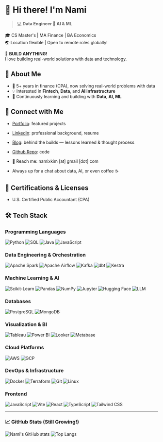 # 👋 Hi there! I'm Nami

> 💻 **Data Engineer 🧡 AI & ML**  

🎓 CS Master's | MA Finance | BA Economics  
🌏 Location flexible | Open to remote roles globally!  

🔨 **BUILD ANYTHING!**  
I love building real-world solutions with data and technology.

## 🚀 About Me
- 🧩 5+ years in finance (CPA), now solving real-world problems with data
- 💡 Interested in **Fintech**, **Data**, and **AI infrastructure**
- 🔬 Continuously learning and building with **Data, AI, ML**

## 🔗 Connect with Me
- [Portfolio](https://namixkim.github.io/): featured projects
- [LinkedIn](https://linkedin.com/in/namixkim): professional background, resume
- [Blog](https://en.namixkim.com/): behind the builds — lessons learned & thought process
- [Github Repo](https://github.com/namikimlab): code

- 💌 Reach me: namixkim [at] gmail [dot] com
- Always up for a chat about data, AI, or even coffee ☕

## 🔰 Certifications & Licenses
- U.S. Certified Public Accountant (CPA)

## 🛠️ Tech Stack

### Programming Languages
![Python](https://img.shields.io/badge/Python-3776AB?style=flat&logo=python&logoColor=white)
![SQL](https://img.shields.io/badge/SQL-003B57?style=flat&logo=sqlite&logoColor=white)
![Java](https://img.shields.io/badge/Java-007396?style=flat&logo=java&logoColor=white)
![JavaScript](https://img.shields.io/badge/JavaScript-F7DF1E?style=flat&logo=javascript&logoColor=black)

### Data Engineering & Orchestration
![Apache Spark](https://img.shields.io/badge/Spark-E25A1C?style=flat&logo=apachespark&logoColor=white)
![Apache Airflow](https://img.shields.io/badge/Airflow-017CEE?style=flat&logo=apacheairflow&logoColor=white)
![Kafka](https://img.shields.io/badge/Kafka-231F20?style=flat&logo=apachekafka&logoColor=white)
![dbt](https://img.shields.io/badge/dbt-F9A03C?style=flat&logo=dbt&logoColor=white)
![Kestra](https://img.shields.io/badge/Kestra-5B43D6?style=flat&logoColor=white)

### Machine Learning & AI
![Scikit-Learn](https://img.shields.io/badge/Scikit--Learn-F7931E?style=flat&logo=scikitlearn&logoColor=white)
![Pandas](https://img.shields.io/badge/Pandas-150458?style=flat&logo=pandas&logoColor=white)
![NumPy](https://img.shields.io/badge/NumPy-013243?style=flat&logo=numpy&logoColor=white)
![Jupyter](https://img.shields.io/badge/Jupyter-F37626?style=flat&logo=jupyter&logoColor=white)
![Hugging Face](https://img.shields.io/badge/HuggingFace-FFD21F?style=flat&logo=huggingface&logoColor=black)
![LLM](https://img.shields.io/badge/LLM-000000?style=flat&logoColor=white)

### Databases
![PostgreSQL](https://img.shields.io/badge/PostgreSQL-336791?style=flat&logo=postgresql&logoColor=white)
![MongoDB](https://img.shields.io/badge/MongoDB-47A248?style=flat&logo=mongodb&logoColor=white)

### Visualization & BI
![Tableau](https://img.shields.io/badge/Tableau-E97627?style=flat&logo=tableau&logoColor=white)
![Power BI](https://img.shields.io/badge/Power%20BI-F2C811?style=flat&logo=powerbi&logoColor=black)
![Looker](https://img.shields.io/badge/Looker-4285F4?style=flat&logo=looker&logoColor=white)
![Metabase](https://img.shields.io/badge/Metabase-509EE3?style=flat&logo=metabase&logoColor=white)

### Cloud Platforms
![AWS](https://img.shields.io/badge/AWS-FF9900?style=flat&logo=amazonaws&logoColor=white)
![GCP](https://img.shields.io/badge/GCP-4285F4?style=flat&logo=googlecloud&logoColor=white)

### DevOps & Infrastructure
![Docker](https://img.shields.io/badge/Docker-2496ED?style=flat&logo=docker&logoColor=white)
![Terraform](https://img.shields.io/badge/Terraform-7B42BC?style=flat&logo=terraform&logoColor=white)
![Git](https://img.shields.io/badge/Git-F05032?style=flat&logo=git&logoColor=white)
![Linux](https://img.shields.io/badge/Linux-FCC624?style=flat&logo=linux)

### Frontend
![JavaScript](https://img.shields.io/badge/JavaScript-F7DF1E?style=flat&logo=javascript&logoColor=black)
![Vite](https://img.shields.io/badge/Vite-646CFF?style=flat&logo=vite&logoColor=white)
![React](https://img.shields.io/badge/React-61DAFB?style=flat&logo=react&logoColor=white)
![TypeScript](https://img.shields.io/badge/TypeScript-3178C6?style=flat&logo=typescript&logoColor=white)
![Tailwind CSS](https://img.shields.io/badge/Tailwind-06B6D4?style=flat&logo=tailwindcss&logoColor=white)


---

### 📈 GitHub Stats (Still Growing!)

![Nami's GitHub stats](https://github-readme-stats.vercel.app/api?username=namikimlab&show_icons=true&theme=radical)
![Top Langs](https://github-readme-stats.vercel.app/api/top-langs/?username=namikimlab&layout=compact&theme=radical)

